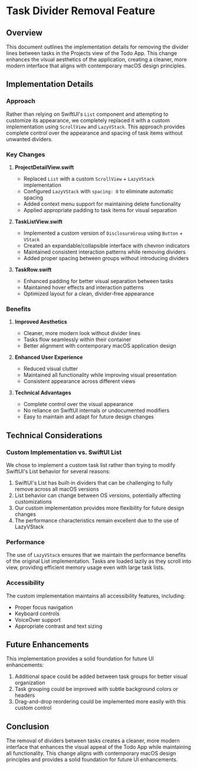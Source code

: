 # Task Divider Removal Feature

## Overview
This document outlines the implementation details for removing the divider lines between tasks in the Projects view of the Todo App. This change enhances the visual aesthetics of the application, creating a cleaner, more modern interface that aligns with contemporary macOS design principles.

## Implementation Details

### Approach
Rather than relying on SwiftUI's `List` component and attempting to customize its appearance, we completely replaced it with a custom implementation using `ScrollView` and `LazyVStack`. This approach provides complete control over the appearance and spacing of task items without unwanted dividers.

### Key Changes

1. **ProjectDetailView.swift**
   - Replaced `List` with a custom `ScrollView` + `LazyVStack` implementation
   - Configured `LazyVStack` with `spacing: 0` to eliminate automatic spacing
   - Added context menu support for maintaining delete functionality
   - Applied appropriate padding to task items for visual separation

2. **TaskListView.swift**
   - Implemented a custom version of `DisclosureGroup` using `Button` + `VStack`
   - Created an expandable/collapsible interface with chevron indicators
   - Maintained consistent interaction patterns while removing dividers
   - Added proper spacing between groups without introducing dividers

3. **TaskRow.swift**
   - Enhanced padding for better visual separation between tasks
   - Maintained hover effects and interaction patterns
   - Optimized layout for a clean, divider-free appearance

### Benefits

1. **Improved Aesthetics**
   - Cleaner, more modern look without divider lines
   - Tasks flow seamlessly within their container
   - Better alignment with contemporary macOS application design

2. **Enhanced User Experience**
   - Reduced visual clutter
   - Maintained all functionality while improving visual presentation
   - Consistent appearance across different views

3. **Technical Advantages**
   - Complete control over the visual appearance
   - No reliance on SwiftUI internals or undocumented modifiers
   - Easy to maintain and adapt for future design changes

## Technical Considerations

### Custom Implementation vs. SwiftUI List

We chose to implement a custom task list rather than trying to modify SwiftUI's List behavior for several reasons:

1. SwiftUI's List has built-in dividers that can be challenging to fully remove across all macOS versions
2. List behavior can change between OS versions, potentially affecting customizations
3. Our custom implementation provides more flexibility for future design changes
4. The performance characteristics remain excellent due to the use of LazyVStack

### Performance

The use of `LazyVStack` ensures that we maintain the performance benefits of the original List implementation. Tasks are loaded lazily as they scroll into view, providing efficient memory usage even with large task lists.

### Accessibility

The custom implementation maintains all accessibility features, including:
- Proper focus navigation
- Keyboard controls
- VoiceOver support
- Appropriate contrast and text sizing

## Future Enhancements

This implementation provides a solid foundation for future UI enhancements:

1. Additional space could be added between task groups for better visual organization
2. Task grouping could be improved with subtle background colors or headers
3. Drag-and-drop reordering could be implemented more easily with this custom control

## Conclusion

The removal of dividers between tasks creates a cleaner, more modern interface that enhances the visual appeal of the Todo App while maintaining all functionality. This change aligns with contemporary macOS design principles and provides a solid foundation for future UI enhancements.
